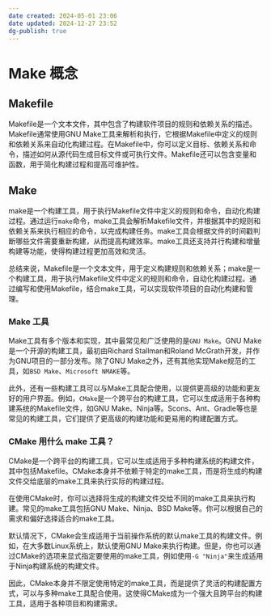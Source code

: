 ```yaml
---
date created: 2024-05-01 23:06
date updated: 2024-12-27 23:52
dg-publish: true
---
```


# Make 概念

## Makefile

Makefile是一个文本文件，其中包含了构建软件项目的规则和依赖关系的描述。Makefile通常使用GNU Make工具来解析和执行，它根据Makefile中定义的规则和依赖关系来自动化构建过程。在Makefile中，你可以定义目标、依赖关系和命令，描述如何从源代码生成目标文件或可执行文件。Makefile还可以包含变量和函数，用于简化构建过程和提高可维护性。

## Make

make是一个构建工具，用于执行Makefile文件中定义的规则和命令，自动化构建过程。通过运行`make`命令，make工具会解析Makefile文件，并根据其中的规则和依赖关系来执行相应的命令，以完成构建任务。make工具会根据文件的时间戳判断哪些文件需要重新构建，从而提高构建效率。make工具还支持并行构建和增量构建等功能，使得构建过程更加高效和灵活。

总结来说，Makefile是一个文本文件，用于定义构建规则和依赖关系；make是一个构建工具，用于执行Makefile文件中定义的规则和命令，自动化构建过程。通过编写和使用Makefile，结合make工具，可以实现软件项目的自动化构建和管理。

### Make 工具

Make工具有多个版本和实现，其中最常见和广泛使用的是`GNU Make`。GNU Make是一个开源的构建工具，最初由Richard Stallman和Roland McGrath开发，并作为GNU项目的一部分发布。除了GNU Make之外，还有其他实现Make规范的工具，如`BSD Make`、`Microsoft NMAKE`等。

此外，还有一些构建工具可以与Make工具配合使用，以提供更高级的功能和更友好的用户界面。例如，`CMake`是一个跨平台的构建工具，它可以生成适用于各种构建系统的Makefile文件，如GNU Make、Ninja等。Scons、Ant、Gradle等也是常见的构建工具，它们提供了更高级的构建功能和更易用的构建配置方式。

### CMake 用什么 make 工具？

CMake是一个跨平台的构建工具，它可以生成适用于多种构建系统的构建文件，其中包括Makefile。CMake本身并不依赖于特定的make工具，而是将生成的构建文件交给底层的make工具来执行实际的构建过程。

在使用CMake时，你可以选择将生成的构建文件交给不同的make工具来执行构建。常见的make工具包括GNU Make、Ninja、BSD Make等。你可以根据自己的需求和偏好选择适合的make工具。

默认情况下，CMake会生成适用于当前操作系统的默认make工具的构建文件。例如，在大多数Linux系统上，默认使用GNU Make来执行构建。但是，你也可以通过CMake的选项来显式指定要使用的make工具，例如使用`-G "Ninja"`来生成适用于Ninja构建系统的构建文件。

因此，CMake本身并不限定使用特定的make工具，而是提供了灵活的构建配置方式，可以与多种make工具配合使用。这使得CMake成为一个强大且跨平台的构建工具，适用于各种项目和构建需求。
